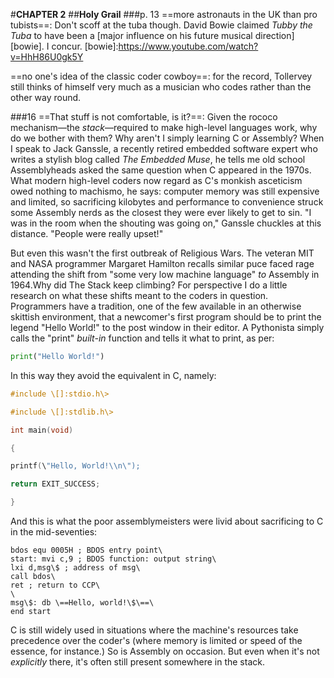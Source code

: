 #**CHAPTER 2**
##**Holy Grail**
###p. 13
==more astronauts in the UK than pro tubists==:
Don't scoff at the tuba though. David Bowie claimed *Tubby the Tuba* to have been a [major
influence on his future musical direction][bowie]. I concur.
[bowie]:https://www.youtube.com/watch?v=HhH86U0gk5Y

==no one's idea of the classic coder cowboy==:
for the record, Tollervey still thinks of himself very much as a musician who codes
rather than the other way round.

###16
==That stuff is not comfortable, is it?==:
Given the rococo mechanism—the *stack*—required to make high-level languages work,
why do we bother with them? Why aren't I simply learning C or Assembly?
When I speak to Jack Ganssle, a recently retired embedded software
expert who writes a stylish blog called *The Embedded Muse*, he tells me
old school Assemblyheads asked the same question when C appeared in the
1970s. What modern high-level coders now regard as C's monkish
asceticism owed nothing to machismo, he says: computer memory was still
expensive and limited, so sacrificing kilobytes and performance to
convenience struck some Assembly nerds as the closest they were ever
likely to get to sin. "I was in the room when the shouting was going
on," Ganssle chuckles at this distance. "People were really upset!"

But even this wasn't the first outbreak of Religious Wars. The veteran
MIT and NASA programmer Margaret Hamilton recalls similar puce faced
rage attending the shift from \"some very low machine language\" *to*
Assembly in 1964.Why did The Stack keep climbing? For perspective I do a
little research on what these shifts meant to the coders in question.
Programmers have a tradition, one of the few available in an otherwise
skittish environment, that a newcomer's first program should be to print
the legend "Hello World!" to the post window in their editor. A
Pythonista simply calls the "print" *built-in* function and tells it
what to print, as per:
```py
print("Hello World!")
```
In this way they avoid the equivalent in C, namely:

```c
#include \[]:stdio.h\>

#include \[]:stdlib.h\>

int main(void)

{

printf(\"Hello, World!\\n\");

return EXIT_SUCCESS;

}
```
And this is what the poor assemblymeisters were livid about sacrificing
to C in the mid-seventies:
```Assembly
bdos equ 0005H ; BDOS entry point\
start: mvi c,9 ; BDOS function: output string\
lxi d,msg\$ ; address of msg\
call bdos\
ret ; return to CCP\
\
msg\$: db \==Hello, world!\$\==\
end start
```
C is still widely used in situations where the machine's resources take
precedence over the coder's (where memory is limited or speed of the
essence, for instance.) So is Assembly on occasion. But even when it's
not *explicitly* there, it's often still present somewhere in the stack.